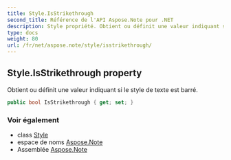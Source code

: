 ```yaml
---
title: Style.IsStrikethrough
second_title: Référence de l'API Aspose.Note pour .NET
description: Style propriété. Obtient ou définit une valeur indiquant si le style de texte est barré.
type: docs
weight: 80
url: /fr/net/aspose.note/style/isstrikethrough/
---
```

## Style.IsStrikethrough property

Obtient ou définit une valeur indiquant si le style de texte est barré.

```csharp
public bool IsStrikethrough { get; set; }
```

### Voir également

* class [Style](../)
* espace de noms [Aspose.Note](../../style/)
* Assemblée [Aspose.Note](../../../)


